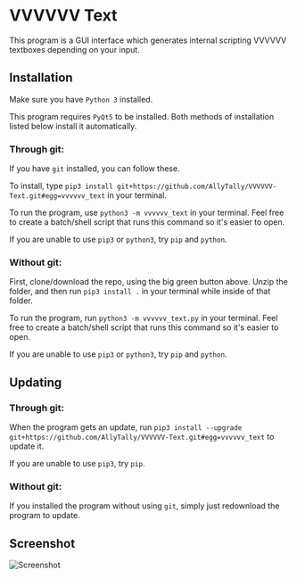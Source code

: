 # VVVVVV Text
This program is a GUI interface which generates internal scripting VVVVVV textboxes depending on your input.

## Installation
Make sure you have `Python 3` installed.

This program requires `PyQt5` to be installed. Both methods of installation listed below install it automatically.

### Through git:
If you have `git` installed, you can follow these.

To install, type `pip3 install git+https://github.com/AllyTally/VVVVVV-Text.git#egg=vvvvvv_text` in your terminal.

To run the program, use `python3 -m vvvvvv_text` in your terminal. Feel free to create a batch/shell script that runs this command so it's easier to open.

If you are unable to use `pip3` or `python3`, try `pip` and `python`.

### Without git:
First, clone/download the repo, using the big green button above. Unzip the folder, and then run `pip3 install .` in your terminal while inside of that folder.

To run the program, run `python3 -m vvvvvv_text.py` in your terminal. Feel free to create a batch/shell script that runs this command so it's easier to open.

If you are unable to use `pip3` or `python3`, try `pip` and `python`.

## Updating

### Through git:
When the program gets an update, run `pip3 install --upgrade git+https://github.com/AllyTally/VVVVVV-Text.git#egg=vvvvvv_text` to update it.

If you are unable to use `pip3`, try `pip`.

### Without git:
If you installed the program without using `git`, simply just redownload the program to update.

## Screenshot
![Screenshot](https://o.lol-sa.me/5cLxdYF.png)
